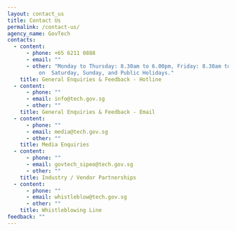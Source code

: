 ```yaml
---
layout: contact_us
title: Contact Us
permalink: /contact-us/
agency_name: GovTech
contacts:
  - content:
      - phone: +65 6211 0888
      - email: ""
      - other: "Monday to Thursday: 8.30am to 6.00pm, Friday: 8.30am to 5.30pm, Closed
          on  Saturday, Sunday, and Public Holidays."
    title: General Enquiries & Feedback - Hotline
  - content:
      - phone: ""
      - email: info@tech.gov.sg
      - other: ""
    title: General Enquiries & Feedback - Email
  - content:
      - phone: ""
      - email: media@tech.gov.sg
      - other: ""
    title: Media Enquiries
  - content:
      - phone: ""
      - email: govtech_sipeo@tech.gov.sg
      - other: ""
    title: Industry / Vendor Partnerships
  - content:
      - phone: ""
      - email: whistleblow@tech.gov.sg
      - other: ""
    title: Whistleblowing Line
feedback: ""
---
```

